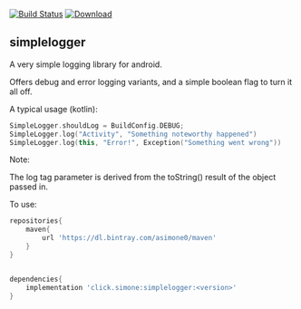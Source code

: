 [![Build Status](https://travis-ci.org/asimone0/simplelogger.svg?branch=master)](https://travis-ci.org/asimone0/simplelogger)
[ ![Download](https://api.bintray.com/packages/asimone0/maven/simplelogger/images/download.svg) ](https://bintray.com/asimone0/maven/simplelogger/_latestVersion)

## simplelogger

A very simple logging library for android.

Offers debug and error logging variants, and a simple boolean flag to turn it all off.

A typical usage (kotlin):
```kotlin
SimpleLogger.shouldLog = BuildConfig.DEBUG;
SimpleLogger.log("Activity", "Something noteworthy happened")
SimpleLogger.log(this, "Error!", Exception("Something went wrong"))
```

Note:

The log tag parameter is derived from the toString() result of the object passed in.

To use:
```gradle
repositories{
    maven{
        url 'https://dl.bintray.com/asimone0/maven'
    }
}


dependencies{
    implementation 'click.simone:simplelogger:<version>'
}
```

